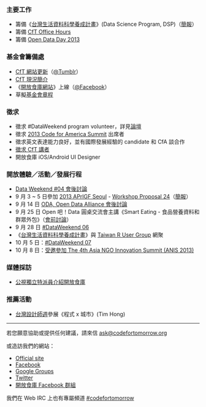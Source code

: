 ### 主要工作
- 籌備《[台灣生活資料科學養成計畫](https://hackpad.com/Data-Science-Program-ssqo2iX6wSh)》(Data Science Program, DSP)（[簡報](http://www.slideshare.net/fchiangtw/data-weekend-5)）
- 籌備 [CfT Office Hours](https://groups.google.com/d/msg/codefortomorrow/lKG80myxej8/_X32D4aGT_AJ)
- 籌備 [Open Data Day 2013](https://groups.google.com/d/msg/codefortomorrow/7fGFnN-OMSo/VpSgS9Z4eeIJ)

### 基金會籌備處
- [CfT 網站更新](https://github.com/codefortomorrow/cftdrupal2013)（[@Tumblr](http://cft.jimmyhub.net/)）
- [CfT 現況簡介](https://groups.google.com/d/msg/codefortomorrow/-J-dSSw_wVk/n17swWnnYggJ)
- 《[開放食庫網站](http://wiki.codefortomorrow.org/foodopendata/)》上線（[@Facebook](https://www.facebook.com/groups/618809234836832/)）
- 草擬[基金會章程](https://groups.google.com/d/msg/codefortomorrow/W67CeRsvcfs/efgFkFmTn2MJ)

### 徵求
- 徵求 #DataWeekend program volunteer，詳見[論壇](https://groups.google.com/d/msg/codefortomorrow/9dqL5M72ipE/_XvhNmRDfnMJ)
- 徵求 [2013 Code for America Summit](http://2013cfasummit.eventbrite.com/) 出席者
- 徵求英文表達能力良好，並有國際發展經驗的 candidate 和 CfA 談合作
- [徵求 CfT 講者](https://groups.google.com/d/msg/codefortomorrow/yYRsEPggiKs/CL5g-jicSP0J)
- 開放食庫 iOS/Android UI Designer

### 開放體驗／活動／發展行程
- [Data Weekend #04 會後討論](https://groups.google.com/d/msg/codefortomorrow/hY4aJWbm_ps/Mksx4HsmawkJ)
- 9 月 3 ~ 5 日參加 [2013 APrIGF Seoul](http://2013.rigf.asia/) - [Workshop Proposal 24](http://2013.rigf.asia/workshop-proposal-24/)（[簡報](http://www.slideshare.net/schee/cft-aprigf2013)）
- 9 月 14 日 [ODA, Open Data Alliance 會後討論](https://groups.google.com/d/msg/codefortomorrow/pYJzzVlN6zo/IE9WMxYoW2AJ)
- 9 月 25 日 Open 吧！Data 圓桌交流會主講《Smart Eating - 食品營養資料和群眾外包》（[會前討論](https://hackpad.com/925-ODA--84XE1Q3fQDs)）
- 9 月 28 日 [#DataWeekend 06](http://registrano.com/events/dataweekend-06)
- 《[台灣生活資料科學養成計畫](https://hackpad.com/Data-Science-Program-ssqo2iX6wSh)》與 [Taiwan R User Group](https://www.facebook.com/Tw.R.User) 網聚
- 10 月 5 日：[#DataWeekend 07](http://registrano.com/events/dataweekend-07/)
- 10 月 8 日：[受邀參加 The 4th Asia NGO Innovation Summit (ANIS 2013)](https://groups.google.com/d/msg/codefortomorrow/CBoU1A1GUb4/nGq72dDEQcMJ)

### 媒體採訪
- [公視獨立特派員介紹開放食庫](http://taiwaninnews.blogspot.tw/2013/09/312_11.html)

### 推薦活動
- [台灣設計師週](http://www.designersweek.tw/3X3_329.html)參展《程式 x 城市》(Tim Hong)

---

若您願意協助或提供任何建議，請來信 ask@codefortomorrow.org

或造訪我們的網站：

- [Official site](http://codefortomorrow.org/)
- [Facebook](https://www.facebook.com/CodeForTomorrow)
- [Google Groups](http://groups.google.com/group/codefortomorrow)
- [Twitter](http://twitter.com/codefortomorrow)
- [開放食庫 Facebook 群組](https://www.facebook.com/groups/foodopendata/)

我們在 Web IRC 上也有專屬頻道 [#codefortomorrow](http://webchat.freenode.net/?channels=codefortomorrow)
